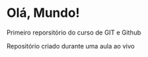 # Olá, Mundo!
 Primeiro reporsitório do curso de GIT e Github

 Repositório criado durante uma aula ao vivo
